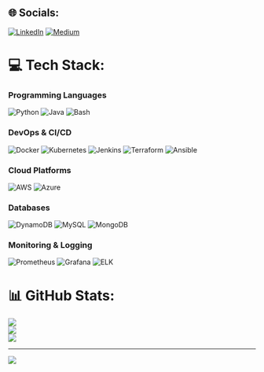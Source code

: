 
## 🌐 Socials:
[![LinkedIn](https://img.shields.io/badge/LinkedIn-%230077B5.svg?logo=linkedin&logoColor=white)]([https://linkedin.com/in/Dikkat](https://www.linkedin.com/in/ogulcanaydogan/)) [![Medium](https://img.shields.io/badge/Medium-12100E?logo=medium&logoColor=white)](https://medium.com/@ogulcanaydogan)
# 💻 Tech Stack:
### Programming Languages
![Python](https://img.shields.io/badge/-Python-3776AB?style=flat&logo=Python&logoColor=white)
![Java](https://img.shields.io/badge/-Java-007396?style=flat&logo=Java&logoColor=white)
![Bash](https://img.shields.io/badge/-Bash-4EAA25?style=flat&logo=GNU-Bash&logoColor=white)

### DevOps & CI/CD
![Docker](https://img.shields.io/badge/-Docker-2496ED?style=flat&logo=Docker&logoColor=white)
![Kubernetes](https://img.shields.io/badge/-Kubernetes-326CE5?style=flat&logo=Kubernetes&logoColor=white)
![Jenkins](https://img.shields.io/badge/-Jenkins-D24939?style=flat&logo=Jenkins&logoColor=white)
![Terraform](https://img.shields.io/badge/-Terraform-7B42BC?style=flat&logo=Terraform&logoColor=white)
![Ansible](https://img.shields.io/badge/-Ansible-EE0000?style=flat&logo=Ansible&logoColor=white)

### Cloud Platforms
![AWS](https://img.shields.io/badge/-AWS-232F3E?style=flat&logo=Amazon-AWS&logoColor=white)
![Azure](https://img.shields.io/badge/-Azure-0078D4?style=flat&logo=Microsoft-Azure&logoColor=white)

### Databases
![DynamoDB](https://img.shields.io/badge/-DynamoDB-4053D6?style=flat&logo=Amazon-DynamoDB&logoColor=white)
![MySQL](https://img.shields.io/badge/-MySQL-4479A1?style=flat&logo=MySQL&logoColor=white)
![MongoDB](https://img.shields.io/badge/-MongoDB-47A248?style=flat&logo=MongoDB&logoColor=white)

### Monitoring & Logging
![Prometheus](https://img.shields.io/badge/-Prometheus-E6522C?style=flat&logo=Prometheus&logoColor=white)
![Grafana](https://img.shields.io/badge/-Grafana-F46800?style=flat&logo=Grafana&logoColor=white)
![ELK](https://img.shields.io/badge/-ELK-005571?style=flat&logo=Elastic-Stack&logoColor=white)

# 📊 GitHub Stats:
![](https://github-readme-stats.vercel.app/api?username=ogulcanaydogan&theme=dark&hide_border=false&include_all_commits=true&count_private=false)<br/>
![](https://github-readme-streak-stats.herokuapp.com/?user=ogulcanaydogan&theme=dark&hide_border=false)<br/>
![](https://github-readme-stats.vercel.app/api/top-langs/?username=ogulcanaydogan&theme=dark&hide_border=false&include_all_commits=true&count_private=false&layout=compact)

---
[![](https://visitcount.itsvg.in/api?id=RFaqiri&icon=0&color=0)](https://visitcount.itsvg.in)


